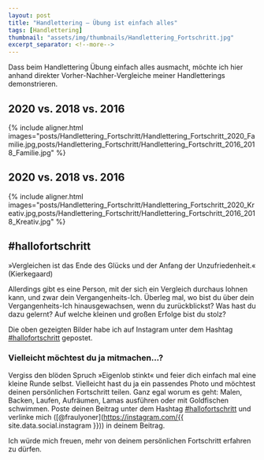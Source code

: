 ```yaml
---
layout: post
title: "Handlettering – Übung ist einfach alles"
tags: [Handlettering]
thumbnail: "assets/img/thumbnails/Handlettering_Fortschritt.jpg"
excerpt_separator: <!--more-->
---
```


Dass beim Handlettering Übung einfach alles ausmacht, möchte ich hier anhand
direkter Vorher-Nachher-Vergleiche meiner Handletterings demonstrieren.
<!--more-->

## 2020 vs. 2018 vs. 2016

{% include aligner.html images="posts/Handlettering_Fortschritt/Handlettering_Fortschritt_2020_Familie.jpg,posts/Handlettering_Fortschritt/Handlettering_Fortschritt_2016_2018_Familie.jpg" %}

## 2020 vs. 2018 vs. 2016

{% include aligner.html images="posts/Handlettering_Fortschritt/Handlettering_Fortschritt_2020_Kreativ.jpg,posts/Handlettering_Fortschritt/Handlettering_Fortschritt_2016_2018_Kreativ.jpg" %}

## #hallofortschritt

»Vergleichen ist das Ende des Glücks und der Anfang der Unzufriedenheit.«
(Kierkegaard)

Allerdings gibt es eine Person, mit der sich ein Vergleich durchaus lohnen kann,
und zwar dein Vergangenheits-Ich. Überleg mal, wo bist du über dein
Vergangenheits-Ich hinausgewachsen, wenn du zurückblickst? Was hast du dazu
gelernt? Auf welche kleinen und großen Erfolge bist du stolz?

Die oben gezeigten Bilder habe ich auf Instagram unter dem Hashtag
[#hallofortschritt](https://www.instagram.com/explore/tags/hallofortschritt/)
gepostet.

### Vielleicht möchtest du ja mitmachen...?

Vergiss den blöden Spruch »Eigenlob stinkt« und feier dich einfach mal eine
kleine Runde selbst. Vielleicht hast du ja ein passendes Photo und möchtest
deinen persönlichen Fortschritt teilen. Ganz egal worum es geht: Malen, Backen,
Laufen, Aufräumen, Lamas ausführen oder mit Goldfischen schwimmen. Poste deinen
Beitrag unter dem Hashtag
[#hallofortschritt](https://www.instagram.com/explore/tags/hallofortschritt/)
und verlinke mich ([@fraulyoner](https://instagram.com/{{ site.data.social.instagram }}))
in deinem Beitrag.

Ich würde mich freuen, mehr von deinem persönlichen Fortschritt erfahren zu
dürfen.
